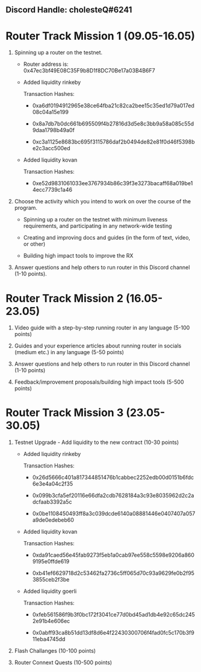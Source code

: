 ## Discord Handle: cholesteQ#6241
# Router Track Mission 1 (09.05-16.05)

1) Spinning up a router on the testnet.

    - Router address is: 0x47ec3bf49E08C35F9b8D1f8DC70Be17a03B4B6F7

    - Added liquidity rinkeby

         Transaction Hashes:    


        - 0xa6df0194912965e38ce64fba21c82ca2bee15c35ed1d79a017ed08c04a15e199


        - 0x8a7db7b0dc661b695509f4b27816d3d5e8c3bb9a58a085c55d9daa1798b49a0f


        - 0xc3a1125e8683bc695f3115786daf2b0494de82e81f0d46f5398be2c3acc500ed
    
    - Added liquidity kovan
    
         Transaction Hashes: 
    
       -  0xe52d9831061033ee3767934b86c39f3e3273bacaff68a019be14ecc7739c1a46


2) Choose the activity which you intend to work on over the course of the program.

   - Spinning up a router on the testnet with minimum liveness requirements, and participating in any network-wide testing
   
   - Creating and improving docs and guides (in the form of text, video, or other) 

   - Building high impact tools to improve the RX

3) Answer questions and help others to run router in this Discord channel (1-10 points).


# Router Track Mission 2 (16.05-23.05)

1) Video guide with a step-by-step running router in any language (5-100 points)

2) Guides and your experience articles about running router in socials (medium etc.) in any language (5-50 points)

3) Answer questions and help others to run router in this Discord channel (1-10 points)

4) Feedback/improvement proposals/building high impact tools (5-500 points)

# Router Track Mission 3 (23.05-30.05)

1) Testnet Upgrade - Add liquidity to the new contract (10-30 points)

    - Added liquidity rinkeby
    
         Transaction Hashes:
      
      - 0x26d5666c401a817344851476b1cabbec2252edb00d0151b6fdc6e3e4a04c2f35
      

      - 0x099b3cfa5ef20116e66dfa2cdb7628184a3c93e8035962d2c2adcfaab3392a5c
      

      - 0x0be1108450493ff8a3c039dcde6140a08881446e0407407a057a9de0edebeb60


   - Added liquidity kovan

     Transaction Hashes:
     
     - 0xda91caed56e45fab9273f5eb1a0cab97ee558c5598e9206a8609195e0ffde619



     - 0xb41ef6629718d2c53462fa2736c5ff065d70c93a9629fe0b2f953855ceb2f3be


   - Added liquidity goerli
 
     Transaction Hashes:
     
     - 0xfeb561586f9b3f0bc172f3041ce77d0bd45ad1db4e92c65dc2452e91b4e606ec

     - 0x0abff93ca8b51dd13df8d6e4f22430300706f4fad0fc5c170b3f911eba4745dd


2) Flash Challanges (10-100 points)

3) Router Connext Quests (10-500 points)

  
